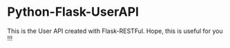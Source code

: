 # Python-Flask-UserAPI
This is the User API created with Flask-RESTFul. Hope, this is useful for you !!!
